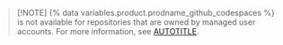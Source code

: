 >[!NOTE] {% data variables.product.prodname_github_codespaces %} is not available for repositories that are owned by managed user accounts. For more information, see [AUTOTITLE](/enterprise-cloud@latest/admin/identity-and-access-management/using-enterprise-managed-users-for-iam/about-enterprise-managed-users).
